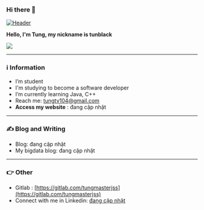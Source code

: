 ### Hi there 👋
[![Header](https://raw.githubusercontent.com/tunbl/tunblack/main/images/background2.png "Header")](https://some-url.dev/)

**Hello, I'm Tung, my nickname is tunblack**

![](https://komarev.com/ghpvc/?username=your-github-username&style=flat-square)

--- 
### ℹ️ Information
- I’m student
- I'm studying to become a  software developer
- I’m currently learning Java, C++ 
- Reach me: [tungtv104@gmail.com](tungtv104@gmail.com)
- **Access my website** : đang cập nhật 

--- 
### ✍️ Blog and Writing

- Blog: đang cập nhật
- My bigdata blog: đang cập nhật
--- 
### 👉 Other
- Gitlab : [https://gitlab.com/tungmasterjss](https://gitlab.com/tungmasterjss)
- Connect with me in Linkedin: [đang cập nhật](https://www.linkedin.com/in/)

